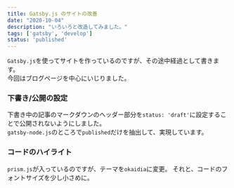 ```yaml
---
title: Gatsby.js のサイトの改善
date: "2020-10-04"
description: "いろいろと改造してみました。"
tags: ['gatsby', 'develop']
status: 'published'
---
```


`Gatsby.js`を使ってサイトを作っているのですが、その途中経過として書きます。  
今回はブログページを中心にいじりました。

### 下書き/公開の設定

下書き中の記事のマークダウンのヘッダー部分を`status: 'draft'`に設定することで公開されないようにしました。  
`gatsby-node.js`のところで`published`だけを抽出して、実現しています。  

### コードのハイライト

`prism.js`が入っているのですが、テーマを`okaidia`に変更。
それと、コードのフォントサイズを少し小さめに。
